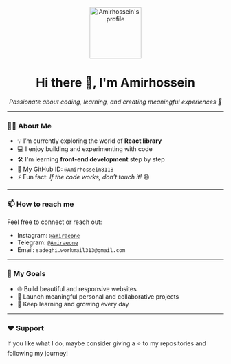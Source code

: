 <div align="center">
  <img src="https://avatars.githubusercontent.com/u/139480289?v=4" width="120px" alt="Amirhossein's profile"/>
  <h1>Hi there 👋, I'm Amirhossein</h1>
  <p><i>Passionate about coding, learning, and creating meaningful experiences 🌱</i></p>
</div>

---

### 🧑‍💻 About Me

- 💡 I’m currently exploring the world of **React library**
- 💻 I enjoy building and experimenting with code
- 🛠️ I'm learning **front-end development** step by step
- 🔗 My GitHub ID: `@Amirhossein8118`
- ⚡ Fun fact: *If the code works, don’t touch it!* 😄

---

### 📫 How to reach me

Feel free to connect or reach out:

- Instagram: [`@amiraeone`](https://www.instagram.com/amiraeone/)
- Telegram: [`@Amiraeone`](https://t.me/amiraeone)
- Email: `sadeghi.workmail313@gmail.com`

---

### 🚀 My Goals

- 🌐 Build beautiful and responsive websites
- 🎯 Launch meaningful personal and collaborative projects
- 🧠 Keep learning and growing every day

---

### ❤️ Support

If you like what I do, maybe consider giving a ⭐ to my repositories and following my journey!
